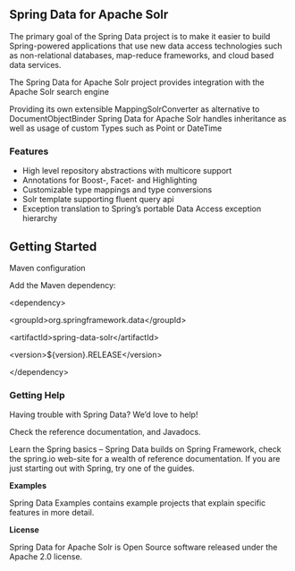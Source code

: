 <h2><strong>Spring Data for Apache Solr</strong></h2>

The primary goal of the Spring Data project is to make it easier to build Spring-powered applications that use new data access technologies such as non-relational databases, map-reduce frameworks, and cloud based data services.

The Spring Data for Apache Solr project provides integration with the Apache Solr search engine

Providing its own extensible MappingSolrConverter as alternative to DocumentObjectBinder Spring Data for Apache Solr handles inheritance as well as usage of custom Types such as Point or DateTime

<h3><strong>Features</strong></h3>

<ul>
  <li>High level repository abstractions with multicore support</li>
  <li>Annotations for Boost-, Facet- and Highlighting</li>
  <li>Customizable type mappings and type conversions</li>
  <li>Solr template supporting fluent query api</li>
  <li>Exception translation to Spring’s portable Data Access exception hierarchy</li>
</ul>

<h2><strong>Getting Started</strong></h2>

Maven configuration

Add the Maven dependency:

&lt;dependency&gt;

  &lt;groupId&gt;org.springframework.data&lt;/groupId&gt;
  
  &lt;artifactId&gt;spring-data-solr&lt;/artifactId&gt;
  
  &lt;version&gt;${version}.RELEASE&lt;/version&gt;
  
&lt;/dependency&gt;

<h3><strong>Getting Help</strong></h3>

Having trouble with Spring Data? We’d love to help!

Check the reference documentation, and Javadocs.

Learn the Spring basics – Spring Data builds on Spring Framework, check the spring.io web-site for a wealth of reference documentation. If you are just starting out with Spring, try one of the guides.

<strong>Examples</strong>

Spring Data Examples contains example projects that explain specific features in more detail.

<strong>License</strong>

Spring Data for Apache Solr is Open Source software released under the Apache 2.0 license.
